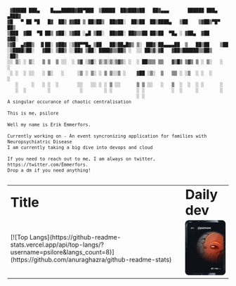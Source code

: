 <pre style=" font-family: monospace;font-size:12px;line-height: 12px;font-variant-numeric: tabular-nums lining-nums; overflow:hidden;"><code>
 ▓█████ ███▄    █▄▄▄█████▓██▀███  ▒█████  ██▓███▓██   ██▓▄▄▄       ██████ ███▄ ▄███▓
▓█   ▀ ██ ▀█   █▓  ██▒ ▓▓██ ▒ ██▒██▒  ██▓██░  ██▒██  ██▒████▄   ▒██    ▒▓██▒▀█▀ ██▒
▒███  ▓██  ▀█ ██▒ ▓██░ ▒▓██ ░▄█ ▒██░  ██▓██░ ██▓▒▒██ ██▒██  ▀█▄ ░ ▓██▄  ▓██    ▓██░
▒▓█  ▄▓██▒  ▐▌██░ ▓██▓ ░▒██▀▀█▄ ▒██   ██▒██▄█▓▒ ▒░ ▐██▓░██▄▄▄▄██  ▒   ██▒██    ▒██ 
░▒████▒██░   ▓██░ ▒██▒ ░░██▓ ▒██░ ████▓▒▒██▒ ░  ░░ ██▒▓░▓█   ▓██▒██████▒▒██▒   ░██▒
░░ ▒░ ░ ▒░   ▒ ▒  ▒ ░░  ░ ▒▓ ░▒▓░ ▒░▒░▒░▒▓▒░ ░  ░ ██▒▒▒ ▒▒   ▓▒█▒ ▒▓▒ ▒ ░ ▒░   ░  ░
 ░ ░  ░ ░░   ░ ▒░   ░     ░▒ ░ ▒░ ░ ▒ ▒░░▒ ░    ▓██ ░▒░  ▒   ▒▒ ░ ░▒  ░ ░  ░      ░
   ░     ░   ░ ░  ░       ░░   ░░ ░ ░ ▒ ░░      ▒ ▒ ░░   ░   ▒  ░  ░  ░ ░      ░   
   ░  ░        ░           ░        ░ ░         ░ ░          ░  ░     ░        ░   
                                                ░ ░
A singular occurance of chaotic centralisation

This is me, psilore

Well my name is Erik Emmerfors.

Currently working on - An event syncronizing application for families with Neuropsychiatric Disease
I am currently taking a big dive into devops and cloud

If you need to reach out to me, I am always on twitter, https://twitter.com/Emmerfors. 
Drop a dm if you need anything!

</code></pre>

<table border="0">
 <tr>
    <td><b style="font-size:30px">Title</b></td>
    <td><b style="font-size:30px">Daily dev</b></td>
 </tr>
 <tr>
    <td>[![Top Langs](https://github-readme-stats.vercel.app/api/top-langs/?username=psilore&langs_count=8)](https://github.com/anuraghazra/github-readme-stats)
</td>
    <td><a href="https://app.daily.dev/DailyDevTips"><img src="https://github.com/psilore/psilore/blob/main/devcard.svg" width="200" alt="Erik Emmerfors's Dev Card"/></a></td>
 </tr>
</table>

